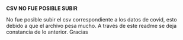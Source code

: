 **CSV NO FUE POSIBLE SUBIR**

No fue posible subir el csv correspondiente a los datos de covid, esto debido a que el archivo pesa mucho.
A través de este readme se deja constancia de lo anterior. Gracias
